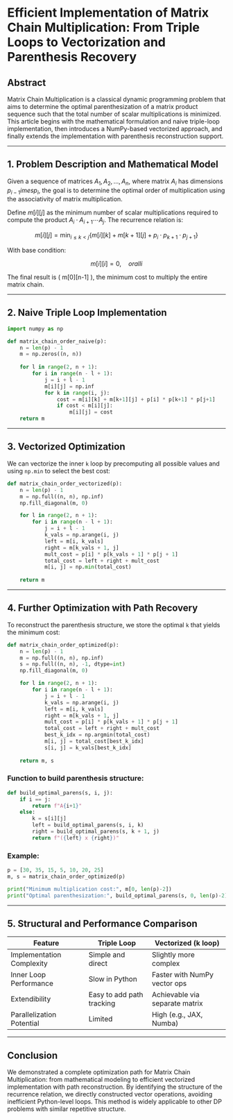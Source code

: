 # Efficient Implementation of Matrix Chain Multiplication: From Triple Loops to Vectorization and Parenthesis Recovery

## Abstract

Matrix Chain Multiplication is a classical dynamic programming problem that aims to determine the optimal parenthesization of a matrix product sequence such that the total number of scalar multiplications is minimized. This article begins with the mathematical formulation and naive triple-loop implementation, then introduces a NumPy-based vectorized approach, and finally extends the implementation with parenthesis reconstruction support.

---

## 1. Problem Description and Mathematical Model

Given a sequence of matrices $A_1, A_2, \dots, A_n$, where matrix $A_i$ has dimensions $p_{i-1} 	imes p_i$, the goal is to determine the optimal order of multiplication using the associativity of matrix multiplication.

Define $m[i][j]$ as the minimum number of scalar multiplications required to compute the product $A_i \cdot A_{i+1} \cdots A_j$. The recurrence relation is:

```math
m[i][j] = \min_{i \leq k < j} \left\{ m[i][k] + m[k+1][j] + p_i \cdot p_{k+1} \cdot p_{j+1} \right\}
```
With base condition:

```math
m[i][i] = 0, \quad orall i
```

The final result is \( m[0][n-1] \), the minimum cost to multiply the entire matrix chain.

---

## 2. Naive Triple Loop Implementation

```python
import numpy as np

def matrix_chain_order_naive(p):
    n = len(p) - 1
    m = np.zeros((n, n))
    
    for l in range(2, n + 1):
        for i in range(n - l + 1):
            j = i + l - 1
            m[i][j] = np.inf
            for k in range(i, j):
                cost = m[i][k] + m[k+1][j] + p[i] * p[k+1] * p[j+1]
                if cost < m[i][j]:
                    m[i][j] = cost
    return m
```

---

## 3. Vectorized Optimization

We can vectorize the inner `k` loop by precomputing all possible values and using `np.min` to select the best cost:

```python
def matrix_chain_order_vectorized(p):
    n = len(p) - 1
    m = np.full((n, n), np.inf)
    np.fill_diagonal(m, 0)

    for l in range(2, n + 1):
        for i in range(n - l + 1):
            j = i + l - 1
            k_vals = np.arange(i, j)
            left = m[i, k_vals]
            right = m[k_vals + 1, j]
            mult_cost = p[i] * p[k_vals + 1] * p[j + 1]
            total_cost = left + right + mult_cost
            m[i, j] = np.min(total_cost)
    
    return m
```

---

## 4. Further Optimization with Path Recovery

To reconstruct the parenthesis structure, we store the optimal `k` that yields the minimum cost:

```python
def matrix_chain_order_optimized(p):
    n = len(p) - 1
    m = np.full((n, n), np.inf)
    s = np.full((n, n), -1, dtype=int)
    np.fill_diagonal(m, 0)

    for l in range(2, n + 1):
        for i in range(n - l + 1):
            j = i + l - 1
            k_vals = np.arange(i, j)
            left = m[i, k_vals]
            right = m[k_vals + 1, j]
            mult_cost = p[i] * p[k_vals + 1] * p[j + 1]
            total_cost = left + right + mult_cost
            best_k_idx = np.argmin(total_cost)
            m[i, j] = total_cost[best_k_idx]
            s[i, j] = k_vals[best_k_idx]
    
    return m, s
```

### Function to build parenthesis structure:

```python
def build_optimal_parens(s, i, j):
    if i == j:
        return f"A{i+1}"
    else:
        k = s[i][j]
        left = build_optimal_parens(s, i, k)
        right = build_optimal_parens(s, k + 1, j)
        return f"({left} x {right})"
```

### Example:

```python
p = [30, 35, 15, 5, 10, 20, 25]
m, s = matrix_chain_order_optimized(p)

print("Minimum multiplication cost:", m[0, len(p)-2])
print("Optimal parenthesization:", build_optimal_parens(s, 0, len(p)-2))
```

---

## 5. Structural and Performance Comparison

| Feature                  | Triple Loop               | Vectorized (k loop)         |
|--------------------------|---------------------------|------------------------------|
| Implementation Complexity | Simple and direct         | Slightly more complex        |
| Inner Loop Performance   | Slow in Python             | Faster with NumPy vector ops |
| Extendibility            | Easy to add path tracking  | Achievable via separate matrix |
| Parallelization Potential| Limited                    | High (e.g., JAX, Numba)      |

---

## Conclusion

We demonstrated a complete optimization path for Matrix Chain Multiplication: from mathematical modeling to efficient vectorized implementation with path reconstruction. By identifying the structure of the recurrence relation, we directly constructed vector operations, avoiding inefficient Python-level loops. This method is widely applicable to other DP problems with similar repetitive structure.
